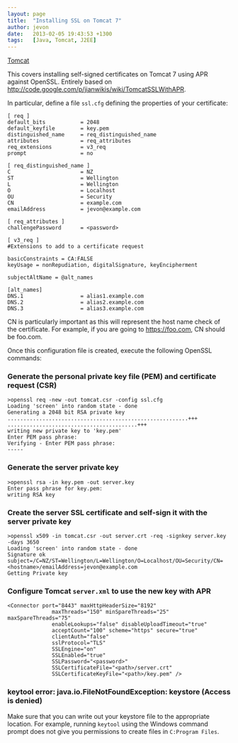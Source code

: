 ```yaml
---
layout: page
title:  "Installing SSL on Tomcat 7"
author: jevon
date:   2013-02-05 19:43:53 +1300
tags:   [Java, Tomcat, J2EE]
---
```


[Tomcat](tomcat.md)

This covers installing self-signed certificates on Tomcat 7 using APR against OpenSSL. Entirely based on http://code.google.com/p/jianwikis/wiki/TomcatSSLWithAPR.

In particular, define a file `ssl.cfg` defining the properties of your certificate:

```
[ req ]
default_bits           = 2048
default_keyfile        = key.pem 
distinguished_name     = req_distinguished_name
attributes             = req_attributes
req_extensions         = v3_req
prompt                 = no

[ req_distinguished_name ]
C                      = NZ
ST                     = Wellington
L                      = Wellington
O                      = Localhost
OU                     = Security
CN                     = example.com
emailAddress           = jevon@example.com

[ req_attributes ]
challengePassword      = <password>

[ v3_req ]
#Extensions to add to a certificate request

basicConstraints = CA:FALSE
keyUsage = nonRepudiation, digitalSignature, keyEncipherment

subjectAltName = @alt_names

[alt_names]
DNS.1                  = alias1.example.com
DNS.2                  = alias2.example.com
DNS.3                  = alias3.example.com
```

CN is particularly important as this will represent the host name check of the certificate. For example, if you are going to https://foo.com, CN should be foo.com.

Once this configuration file is created, execute the following OpenSSL commands:

### Generate the personal private key file (PEM) and certificate request (CSR)
```
>openssl req -new -out tomcat.csr -config ssl.cfg
Loading 'screen' into random state - done
Generating a 2048 bit RSA private key
.........................................................+++
.........................................+++
writing new private key to 'key.pem'
Enter PEM pass phrase:
Verifying - Enter PEM pass phrase:
-----
```

### Generate the server private key
```
>openssl rsa -in key.pem -out server.key
Enter pass phrase for key.pem:
writing RSA key
```

### Create the server SSL certificate and self-sign it with the server private key
```
>openssl x509 -in tomcat.csr -out server.crt -req -signkey server.key -days 3650
Loading 'screen' into random state - done
Signature ok
subject=/C=NZ/ST=Wellington/L=Wellington/O=Localhost/OU=Security/CN=<hostname>/emailAddress=jevon@example.com
Getting Private key
```

### Configure Tomcat `server.xml` to use the new key with APR
```
<Connector port="8443" maxHttpHeaderSize="8192"
              maxThreads="150" minSpareThreads="25" maxSpareThreads="75"
              enableLookups="false" disableUploadTimeout="true"
              acceptCount="100" scheme="https" secure="true"
              clientAuth="false"
              sslProtocol="TLS"
              SSLEngine="on"
              SSLEnabled="true"
              SSLPassword="<password>"
              SSLCertificateFile="<path>/server.crt"
              SSLCertificateKeyFile="<path>/key.pem" />
```

### keytool error: java.io.FileNotFoundException: keystore (Access is denied)
Make sure that you can write out your keystore file to the appropriate location. For example, running `keytool` using the Windows command prompt does not give you permissions to create files in `C:Program Files`.
